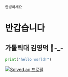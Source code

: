 `안녕하세요`
# 반갑습니다
## 가톨릭대 김영덕 🦆-_-
```py  
print("hello world!")
```
[![Solved.ac 프로필](http://mazassumnida.wtf/api/v2/generate_badge?boj=dudejr5839)](https://solved.ac/dudejr5839)


